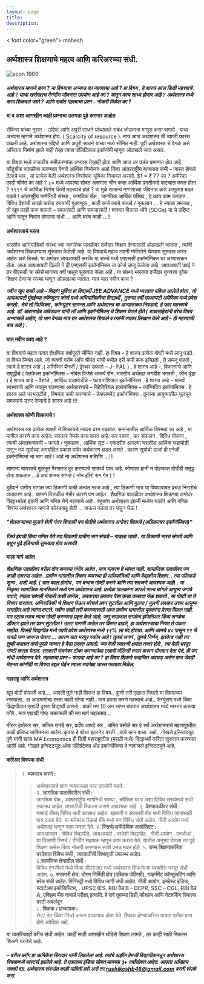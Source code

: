 ```yaml
---
layout: page
title: 
description: 
---
```


< font color="green"> mahesh </font>


## **अर्थशास्त्र शिक्षणाचे महत्व आणि करिअरच्या संधी.**


![econ 1900](https://github.com/EklavyaEcon/EklavyaEcon.github.io/assets/126576030/3caf9178-3a1b-4ac2-99ee-1e8657cb5d0b)




#### ***अर्थशास्त्र म्हणजे काय ? या विषयाचा अभ्यास का महत्वाचा आहे ? हा विषय , हे शास्त्र आज किती महत्त्वाचे आहे ? याचा खरोखरच दैनंदीन जीवनात उपयोग आहे का ? यातून काय साध्य होणार आहे ? अर्थशास्त्र मध्ये काय शिकवले जाते ? आणि सर्वात महत्वाचा प्रश्न – नोकरी मिळेल का ?***

#### **या व अशा आणखीन काही प्रश्नाचा उलगडा पुढे करणार आहोत**

रॉबिन्स यांच्या नुसार – उद्दिष्टं आणि अपुरी साधने यांच्यातले सबंध जोडताना माणूस कसा वागतो , याचा अभ्यास म्हणजे अर्थशास्त्र होय. ( Scarcity of resource ). मात्र आज अर्थशास्त्र ची व्याप्ती फारच वाढली आहे. अर्थशास्त्र उद्दिष्टे आणि अपुरी साधने यांच्या मध्ये सीमित नाही. पूर्वी अर्थशास्त्र चे वेगळे असे अस्तित्व निर्माण झाले नाही तेव्हा त्यास पॉलिटिकल इकॉनॉमी म्हणून ओळखले जात असत.

या विषया मध्ये राजकीय समीकरणांचा अभ्यास तेव्हाही होता आणि आज तर प्रचंड प्रमाणात होत आहे. कौटुंबीक पातळीवर करण्यात येणारे आर्थिक नियोजन असो किंवा आंतरराष्ट्रीय बाजारात कमी – जास्त होणारे तेलाचे भाव , या प्रत्येक वेळी अर्थशास्त्र निर्णायक भूमिका निभावत असतो. $1 = ₹ 77 का ? अमेरिका एवढी श्रीमंत का आहे ? ८० मध्ये आपल्या सोबत असणारा चीन कसा आर्थिक प्रगतीकडे वाटचाल करत होता ? १९९१ चे आर्थिक निर्णय किती महत्त्वाचे होते ? या मुळे सामान्य माणसाच्या जीवनात कसे आमूलाग्र बदल घडले !
आंतराष्ट्रीय नाणेनिधी संस्था , जागतिक बँक , जागतिक आर्थिक परिषद , हे काय काम करतात . विविध देशांची लाखो करोड रुपयांची गुंतवणूक , काही कर्ज त्याचे फायदे / नुकसान … हे ज्याला समजत , तो खूप काही करू शकतो – स्वतःसाठी आणि समजासाठी ! शाश्वत विकास ध्येये (SDGs) या चे उद्दिष्ट आणि यातून निर्माण होणाऱ्या संधी … आणि बरंच काही …!!

#### **अर्थशास्त्राचे महत्व**
भारतीय आभियांत्रिकी संस्था ज्या जागतिक पातळीवर दर्जेदार शिक्षण देण्यासाठी ओळखली जातात , त्यांनी अर्थशास्त्र शिकवण्यास सुरूवात केलेली आहे. या विषयाचे महत्व त्यांनी गंभीरतेने घेण्यास सुरुवात करत आहेत असे दिसते. या अगोदर आयआयटी रूरकि या संस्थे मध्ये एमएससी इकॉनॉमिक्स चा अभ्यासक्रम होता. आता आयआयटी दिल्ली ने ही एमएससी इकॉनॉमिक्स चा कोर्स चालू केलेला आहे. आयआयटी पवई ने तर बीएससी चा कोर्स मागच्या वर्षी पासून सुरूवात केला आहे . या संस्था भारतात दर्जेदार गुणवत्ता पूर्वक शिक्षण देणाऱ्या संस्था म्हणून ओळखल्या जातात. मात्र यात नवीन काय ?


***नवीन खूप काही आहे – चिद्रांग मुर्दिता हा विद्यार्थी JEE ADVANCE मध्ये भारतात पहिला आलेले होता , तो आयआयटी मुंबईच्या कॉम्प्युटर कोर्स मध्ये अभियांत्रिकीचा विद्यार्थी , दुसऱ्या वर्षी एमआयटी अमेरिका मध्ये प्रवेश करतो . तेथे तो फिजिक्स , कॉम्प्युटर सायन्स आणि अर्थशास्त्र चा अभ्यासक्रम निवडतो. हे फार महत्त्वाचे आहे. डॉ. बाबासाहेब आंबेडकर यांनी लॉ आणि इकॉनॉमिक्स चे शिक्षण घेतले होते ( बाबासाहेबांनी बरेच विषय अभ्यासले आहेत, तो भाग वेगळा मात्र तर अर्थशास्त्र शिकले व त्यांनी त्यावर लिखाण केले आहे – ही महत्त्वाची बाब आहे ) .***


#### **यात नवीन काय आहे ?**


या विषयाचे महत्व फक्त शैक्षणिक वर्षापूरते सीमित नाही. हा विषय – हे शास्त्र प्रत्येक गोष्टी मध्ये लागू पडते. हा विषय जिवंत आहे. जो व्यक्ती गरीब आणि श्रीमंत यांची मधील दरी कमी करू इच्छितो , ते समजू पाहतो , त्याचे हे शास्त्र आहे .( अभिजित बॅनर्जी / ईस्थर डफलो – J- PAL ) . हे शास्त्र आहे -. विकासाचे आणि समृद्धीचे ( वेलफेअर इकॉनॉमिक्स – नोबेल विजेते अमर्त्य सेन, भारतीय अर्थतज्ञ जगदीश भगवती , जीन ड्रेझ ) हे शास्त्र आहे – पैशांचे , आर्थिक घडामोडींचे – फायनांशियाल इकॉनॉमिक्स . हे शास्त्र आहे – मानवी स्वभावाचे आणि त्यातून घडणाऱ्या अर्थकारणाचे – बिहेविरियल इकॉनॉमिक्स – कॉग्निटिव इकॉनॉमिक्स . हे शास्त्र आहे भरभराटीचे , विषमता कमी करण्याचे – डेव्हलपमेंट इकॉनॉमिक्स . तुमच्या आयुष्यातील मूलभूत समस्यांचे उत्तर देण्याचे हे शास्त्र आहे !!!

#### **अर्थशास्त्र कोणी शिकायचे !**
अर्थशास्त्र त्या प्रत्येक व्यक्ती ने शिकायचे ज्याला प्रश्न पडतात. समाजातील आर्थिक विषमता का आहे , या मागील कारणे काय आहेत. सरकार नेमके काय करत आहे. कर रचना , कर संकलन , विविध योजना , त्याची अंमलबजावणी – फायदे / नुकसान , आर्थिक लूट – एकंदरीत आपल्या घरातील आर्थिक घडामोडी पासून त्या सूर्याच्या अमर्यादित प्रकाश पर्यंत अर्थकारण घडत असते . कारण सूर्याची ऊर्जा ही एनेर्जी इकॉनॉमिक्स चा भाग आहे !
आहे ना अर्थशास्त्र मजेशीर …!!!

सामान्य माणसाचे मूलभूत गैरसमज दूर करण्याचे सामर्थ्य यात आहे. कोणाला हानी न पोहचवत दोघीही समृद्ध होऊ शकतात …हे अर्थ शास्त्र सांगते ( नॉन झीरो सम गेम ) !

दुर्दैवाने ग्रामीण भागात ज्या ठिकाणी याची अत्यंत गरज आहे , त्या ठिकाणी मात्र या विषयाबाबत प्रचंड निराशेचे वातावरण आहे . यामागे तितकीच गंभीर कारणे पण आहेत . शैक्षणिक पातळीवर अर्थशास्त्र शिकण्या अगोदर विद्यार्थ्याला इंग्रजी आणि गणित येणे महत्वाचे आहे . बहुतांश अर्थशास्त्र इंग्रजी मध्येच घडते! आणि गणित शिवाय अर्थशास्त्र म्हणजे कोरडवाहू शेती … पाऊस पडला तर पाहून घेऊ !


#### ***"शेतकऱ्याच्या मुलाने शेती नंतर शिकावी पण शेतीचे अर्थशास्त्र अगोदर शिकावे (अग्रिकल्चर इकॉनॉमिक्स)"***




#### ***जिथे इंग्रजी किंवा गणित येते त्या ठिकाणी ग्रामीण भाग संपतो – गाडला जातो . या ठिकाणी भारत संपतो आणि इथून पुढे इंडियाची सुरूवात होत असावी!***
**याला मार्ग आहेत**

***शैक्षणिक पातळीवर वरील दोन समस्या गंभीर आहेत . मात्र यावरच हे थांबत नाही. सामाजिक पातळीवर पण काही समस्या आहेत . ग्रामीण भागातील शिक्षण व्यवस्था ही अभियांत्रिकी आणि वैद्यकीय शिक्षण .. त्या पलिकडे शून्य , अशी आहे. ( यात बदल होतोय , पण बऱ्याच गोष्टी करणे आणि त्या समजणे आवश्यक आहे) .
या निकृष्ट सामाजिक मानसिकते मध्ये पण अर्थशास्त्र आहे. प्रत्येक पालकांना आपले पाल्य चांगले आयुष्य जगावे वाटते, त्याला चांगली नोकरी कशी लागेल , लवकरात लवकर पैसा कसा कमवता येऊ शकतो , या गोष्टी चा ते विचार करतात. अभियांत्रिकी चे शिक्षण घेऊन बरेचसे प्रश्न सुटतील आणि मुलगा / मुलगी लवकर उत्तम आयुष्य जगतील असे त्यांना वाटते. नवीन काही तरी करण्यासाठी आज ग्रामीण भागातील युवकांना प्रेरणा मिळत नाही. पण रटाळ त्याच त्याच गोष्टी करण्यास प्रवृत्त केले जाते, जणू समाजात सगळेच इंजिनिअर किंवा सगळेच डॉक्टर झाले तर प्रश्न सुटतील ! उलट मागणी असेल तर किंमत वाढते, हा अर्थशास्त्राचा नियम ते पाळत नाहीत. दिल्ली विद्यापीठ मध्ये पदवी प्रवेश अर्थशास्त्र मध्ये ९९% ला बंद होतात. आणि आमचे ४० पासून ९९ चे सगळे जण सायन्स घेतात … कारण यात भरपूर स्कोप आहे !
तुमचं जगणं , तुमचे निर्णय, इतकेच नाही तर तुम्ही मयतात कसे पुरले जाणार हे पैसा ठरवत असतो. ज्या वेळी स्वतःची क्षमता तयार होते , त्या वेळी भरपूर गोष्टी करता येतात. सरकारी यंत्रणेवर टीका करण्यापेक्षा एखादी पॉलिसी तयार करून योगदान देता येते. ही पण संधी अर्थशास्त्र देते. महत्वाचा प्रश्न – फायदा आहे का ? हा विषय शिकणे कदाचित अवघड असेन मात्र जेवढी मेहनत कोणीही या विषया बद्दल घेईन त्याला त्यापेक्षा जास्त परतावा मिळेल.***

#### **महाराष्ट्र आणि अर्थशास्त्र**
खूप मोठी पोकळी आहे…. आपली मुले नाही शिकत हा विषय.. कुणी तरी एखादा निघतो या विषयाच्या रस्त्याला.. हा आडमार्गाचा रस्ता काही सोप्पा नाही.. मात्र प्रवास करणे महत्वाचे आहे.. फेर्ग्युसण मध्ये किंवा विद्यापीठात एखादी दुसरा विद्यार्थी असतो…बाकी मग 10 जन स्वप्न बघतात अर्थाशास्त्र मध्ये मास्टर करूया वगैरे.. मात्र एखादी गोष्ट चकाकली की मग मार्ग बदलतात…

नीरज हातेकर सर, अजित रानडे सर, प्रदीप आपटे सर , अमित बसोले सर हे सर्व अर्थशास्त्राचे महाराष्ट्रातील काही प्रसिध्द व्यक्तिमत्त्व आहेत. कृपया हे शोधा इंटरनेट वरती…यांचे काम वाचा. अहो…गोखले इन्स्टिटयूट पुणे यांनी खास MA Economics ही डिग्री महाराष्ट्रातील (मराठी मध्ये) विद्यार्थ्यां करिता सुरुवात करण्यात आली आहे. गोखले इन्स्टिटयूट ऑफ पॉलिटिक्स अँड इकॉनॉमिक्स हे नावाजले इन्स्टिट्यूने आहे.




#### **करिअर विषयक संधी**
>१. **व्यवसाय करणे :**  
>>अर्थशास्त्राचे ज्ञान व्यवसायात फार उपयोगी पडते.  
>२. **जागतिक पातळीवरील संधी :**  
>>जागतिक बँक , आंतरराष्ट्रीय नाणेनिधी संस्था , क्रीसिल या व अशा विविध संस्थेमध्ये संधी उपलब्ध आहेत. यासाठीची स्किल्स असणे आवश्यक आहे.
>३. **देशपातळीवर संधी :**  
>>नाबार्ड बँकेत विविध संधी उपलब्ध आहेत. खाजगी व सरकारी बँक मध्ये विविध जागांसाठी पात्र ठरता येते. या बरोबरच रिझर्व्ह बँके मध्ये पण विविध संधी आहेत. नीती आयोग मध्ये अर्थतज्ज्ञ म्हणून काम करता येते.
>४. **रिसर्च/अकॅडेमिक असोसिएट :**  
>>आयआयएम , विविध विद्यापीठे, आयआयटी , परदेशी विद्यापीठ , नीती आयोग , एनजीओ , या ठिकाणी रिसर्च / टीचींग सहायक म्हणून काम करता येते. यातील अनुभव घेतला तर पुढे शिक्षण असेल किंवा नोकरी करण्यास साठी प्रचंड मदत होते.
>५. **उच्च शिक्षणाकरिता परदेशात विविध संधी , त्यासाठीची शिष्यवृत्ती उपलब्ध आहेत.**  
>६.**सामजिक क्षेत्रातील संधी :**  
>>विविध एनजीओ मध्ये किंवा सीएसआर मध्ये अर्थशास्त्र शिकलेल्या व्यक्तीस भरपूर संधी आहेत.
>७. **सरकारी क्षेत्र: धोरण निर्मिती क्षेत्र (पब्लिक पोलिसी), गव्हर्नमेंट कॉन्सुलटिंग आणि बरेच संधी आहेत. मिनिस्ट्री मध्ये विविध जागी संधी आहेत. नीती आयोग, इन्व्हेस्ट इंडिया, स्टार्टअप इकोसिस्टिम, . UPSC IES, RBI ग्रेड B – DEPR, SSC – CGL, RBI ग्रेड A, एक्झिम बँक नाबार्ड परीक्षा,इत्यादि. हे सर्व तुमच्या डिग्री,कौशल्य आणि नेटवर्किंग स्किल्स वरती अवलंबून**  
>८. **शिक्षक / प्राध्यापक**+  
>>सेट/ नेट किंवा Phd करून प्राध्यापक होता येते. शिक्षक होण्याकरिता पात्रता परीक्षा पास होणे अपेक्षित आहे.

या व्यतरिक्तही बरीच संधी आहेत. काहीं साठी आणखीन थोडेसे शिक्षण लागते , तर काहीं साठी स्किल्स शिकणे गरजेचे आहे.

#### ***– वरील ब्लॉग हा ऋषिकेश बिरादार यांनी लिहलेला आहे. त्यांचे अझीम प्रेमजी विद्यापीठामधून अर्थशास्त्र विषयामध्ये मास्टर्स झालेले आहे. ते एकलव्य इंडिया सोबत मागच्या ३+ वर्षांसोबत आहेत. आपला अभिप्राय नक्की द्या. अर्थशास्त्र संदर्भात काही माहिती हवी असें तर rushikeshb46@gmail.com वरती संपर्क करा.***


 
               
